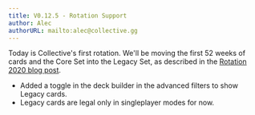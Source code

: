 ```yaml
---
title: V0.12.5 - Rotation Support
author: Alec
authorURL: mailto:alec@collective.gg
---
```


Today is Collective's first rotation. We'll be moving the first 52 weeks of cards and the Core Set into the Legacy Set, as described in the [Rotation 2020 blog post](/library/blog/2019-12-08-rotation-2020).

- Added a toggle in the deck builder in the advanced filters to show Legacy cards.
- Legacy cards are legal only in singleplayer modes for now.
